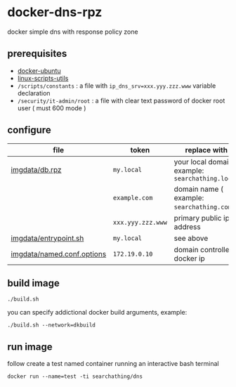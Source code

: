 # docker-dns-rpz

docker simple dns with response policy zone

## prerequisites

- [docker-ubuntu](https://github.com/devel0/docker-ubuntu)
- [linux-scripts-utils](https://github.com/devel0/linux-scripts-utils)
- `/scripts/constants` : a file with `ip_dns_srv=xxx.yyy.zzz.www` variable declaration
- `/security/it-admin/root` : a file with clear text password of docker root user ( must 600 mode )

## configure

| file | token | replace with |
|---|---|---|
| [imgdata/db.rpz](imgdata/db.rpz) | `my.local` | your local domain ( example: `searchathing.local` |
| | `example.com` | domain name ( example: `searchathing.com` ) |
| | `xxx.yyy.zzz.www` | primary public ip address |
| [imgdata/entrypoint.sh](imgdata/entrypoint.sh) | `my.local` | see above |
| [imgdata/named.conf.options](imgdata/named.conf.options) | `172.19.0.10` | domain controller docker ip |

## build image

```
./build.sh
```

you can specify addictional docker build arguments, example:

```
./build.sh --network=dkbuild
```

## run image

follow create a test named container running an interactive bash terminal

```
docker run --name=test -ti searchathing/dns
```
